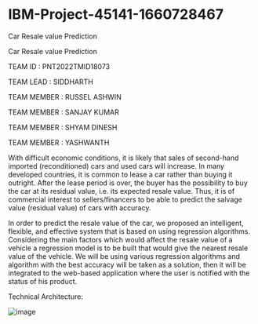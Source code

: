 # IBM-Project-45141-1660728467
Car Resale value Prediction



Car Resale value Prediction

TEAM ID : PNT2022TMID18073

TEAM LEAD : SIDDHARTH

TEAM MEMBER : RUSSEL ASHWIN

TEAM MEMBER : SANJAY KUMAR

TEAM MEMBER : SHYAM DINESH

TEAM MEMBER : YASHWANTH


With difficult economic conditions, it is likely that sales of second-hand imported (reconditioned) cars and used cars will increase. In many developed countries, it is common to lease a car rather than buying it outright. After the lease period is over, the buyer has the possibility to buy the car at its residual value, i.e. its expected resale value. Thus, it is of commercial interest to sellers/financers to be able to predict the salvage value (residual value) of cars with accuracy.

In order to predict the resale value of the car, we proposed an intelligent, flexible, and effective system that is based on using regression algorithms. Considering the main factors which would affect the resale value of a vehicle a regression model is to be built that would give the nearest resale value of the vehicle. We will be using various regression algorithms and algorithm with the best accuracy will be taken as a solution, then it will be integrated to the web-based application where the user is notified with the status of his product.

Technical Architecture:

![image](https://user-images.githubusercontent.com/68995139/199899785-52acf87b-6b08-4c81-b49f-007472a31c87.png)
